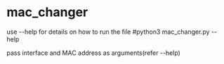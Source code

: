 # mac_changer

use --help for details on how to run the file
#python3 mac_changer.py --help

pass interface and MAC address as arguments(refer --help)
